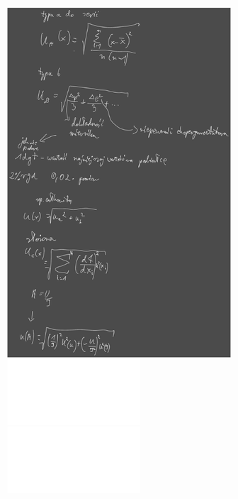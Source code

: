 ![](Notatki/Semestr%203/Fizyka%203.1/Labolatoria/Labolatoria%201/Drawing%202023-12-12%2013.21.29.excalidraw.svg)![](Notatki/Semestr%203/Fizyka%203.1/Labolatoria/Labolatoria%201/100a.pdf)![](Notatki/Semestr%203/Fizyka%203.1/Labolatoria/Labolatoria%201/100b.pdf)